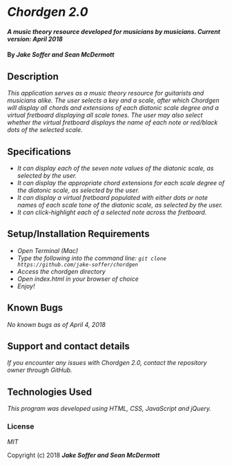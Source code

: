 # _Chordgen 2.0_

#### _A music theory resource developed for musicians by musicians. Current version: April 2018_

#### By _**Jake Soffer and Sean McDermott**_

## Description

_This application serves as a music theory resource for guitarists and musicians alike. The user selects a key and a scale, after which Chordgen will display all chords and extensions of each diatonic scale degree and a virtual fretboard displaying all scale tones. The user may also select whether the virtual fretboard displays the name of each note or red/black dots of the selected scale._

## Specifications

* _It can display each of the seven note values of the diatonic scale, as selected by the user._
* _It can display the appropriate chord extensions for each scale degree of the diatonic scale, as selected by the user._
* _It can display a virtual fretboard populated with either dots or note names of each scale tone of the diatonic scale, as selected by the user._
* _It can click-highlight each of a selected note across the fretboard._

## Setup/Installation Requirements

* _Open Terminal (Mac)_
* _Type the following into the command line: `git clone https://github.com/jake-soffer/chordgen`_
* _Access the chordgen directory_
* _Open index.html in your browser of choice_
* _Enjoy!_

## Known Bugs

_No known bugs as of April 4, 2018_

## Support and contact details

_If you encounter any issues with Chordgen 2.0, contact the repository owner through GitHub._

## Technologies Used

_This program was developed using HTML, CSS, JavaScript and jQuery._

### License

*MIT*

Copyright (c) 2018 **_Jake Soffer and Sean McDermott_**

